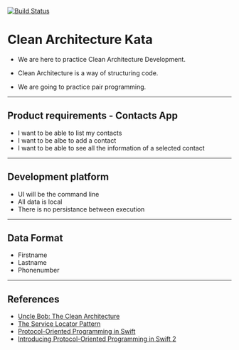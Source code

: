 [![Build Status](https://travis-ci.org/Karumi/KataContactsSwift.svg?branch=master)](https://travis-ci.org/Karumi/KataContactsSwift)
# Clean Architecture Kata

- We are here to practice Clean Architecture Development.

- Clean Architecture is a way of structuring code.

- We are going to practice pair programming.

---

## Product requirements - Contacts App

- I want to be able to list my contacts
- I want to be albe to add a contact
- I want to be able to see all the information of a selected contact

---

## Development platform
 - UI will be the command line
 - All data is local
 - There is no persistance between execution

---

## Data Format
 - Firstname
 - Lastname
 - Phonenumber

---

## References

- [Uncle Bob: The Clean Architecture](https://blog.8thlight.com/uncle-bob/2012/08/13/the-clean-architecture.html)
- [The Service Locator Pattern](https://msdn.microsoft.com/en-us/library/ff648968.aspx)
- [Protocol-Oriented Programming in Swift](https://developer.apple.com/videos/play/wwdc2015-408/)
- [Introducing Protocol-Oriented Programming in Swift 2](http://www.raywenderlich.com/109156/introducing-protocol-oriented-programming-in-swift-2)
